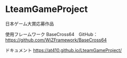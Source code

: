 # LteamGameProject
日本ゲーム大賞応募作品

使用フレームワーク
BaseCross64　GitHub：https://github.com/WiZFramework/BaseCross64

ドキュメント
https://at410.github.io/LteamGameProject/
